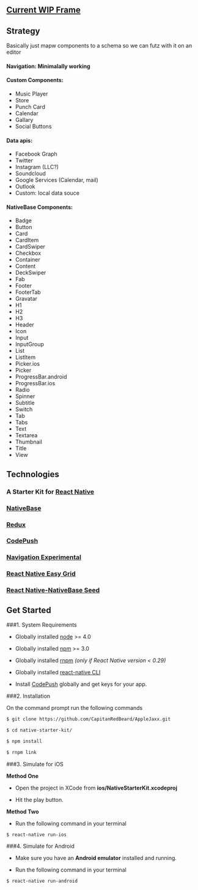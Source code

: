 ## [Current WIP Frame](https://github.com/CapitanRedBeard/AppleJaxx/blob/master/frames/sampleSchema.json)

## Strategy

Basically just mapw components to a schema so we can futz with it on an editor

#### Navigation: Minimalally working
#### Custom Components:
- Music Player
- Store
- Punch Card 
- Calendar
- Gallary
- Social Buttons

#### Data apis:
- Facebook Graph
- Twitter
- Instagram (LLC?)
- Soundcloud
- Google Services (Calendar, mail)
- Outlook
- Custom: local data souce

#### NativeBase Components: 
- Badge 
- Button
- Card 
- CardItem
- CardSwiper
- Checkbox
- Container
- Content
- DeckSwiper
- Fab
- Footer
- FooterTab
- Gravatar
- H1
- H2
- H3
- Header 
- Icon
- Input
- InputGroup
- List
- ListItem
- Picker.ios
- Picker 
- ProgressBar.android
- ProgressBar.ios
- Radio
- Spinner
- Subtitle
- Switch
- Tab
- Tabs
- Text
- Textarea
- Thumbnail
- Title
- View 

## Technologies

### A Starter Kit for [React Native](https://facebook.github.io/react-native/docs/getting-started.html)
### [NativeBase](http://nativebase.io/)
### [Redux](http://redux.js.org)
### [CodePush](https://github.com/Microsoft/react-native-code-push)
### [Navigation Experimental](https://facebook.github.io/react-native/docs/navigation.html#navigationexperimental)
### [React Native Easy Grid](https://github.com/GeekyAnts/react-native-easy-grid)
### [React Native-NativeBase Seed](https://github.com/GeekyAnts/react-native-native-base-seed)

## Get Started

###1. System Requirements

* Globally installed [node](https://nodejs.org/en/) >= 4.0

* Globally installed [npm](https://www.npmjs.org/) >= 3.0

* Globally installed [rnpm](https://github.com/rnpm/rnpm) *(only if React Native version < 0.29)*

* Globally installed [react-native CLI](https://facebook.github.io/react-native/docs/getting-started.html)

* Install [CodePush](https://microsoft.github.io/code-push/) globally and get keys for your app.


###2. Installation

On the command prompt run the following commands

```sh
$ git clone https://github.com/CapitanRedBeard/AppleJaxx.git

$ cd native-starter-kit/

$ npm install

$ rnpm link
```

###3. Simulate for iOS

**Method One**

*	Open the project in XCode from **ios/NativeStarterKit.xcodeproj**

*	Hit the play button.


**Method Two**

*	Run the following command in your terminal

```sh
$ react-native run-ios
```

###4. Simulate for Android

*	Make sure you have an **Android emulator** installed and running.

*	Run the following command in your terminal

```sh
$ react-native run-android
```

